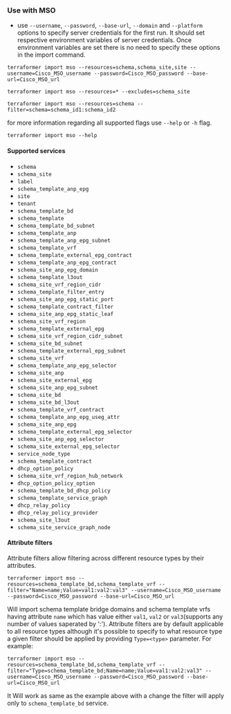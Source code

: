 ### Use with MSO

* use `--username`, `--password`, `--base-url`, `--domain` and `--platform` options to specify server credentials for the first run. It should set respective environment variables of server credentials. Once environment variables are set there is no need to specify these options in the import command.

```
terraformer import mso --resources=schema,schema_site,site --username=Cisco_MSO_username --password=Cisco_MSO_password --base-url=Cisco_MSO_url

terraformer import mso --resources=* --excludes=schema_site

terraformer import mso --resources=schema --filter=schema=schema_id1:schema_id2
```
for more information regarding all supported flags use `--help` or `-h` flag.
```
terraformer import mso --help
```
#### Supported services

* `schema`
* `schema_site`
* `label`                                
* `schema_template_anp_epg`
* `site`                                  
* `tenant`                               
* `schema_template_bd`
* `schema_template`
* `schema_template_bd_subnet`
* `schema_template_anp`
* `schema_template_anp_epg_subnet`
* `schema_template_vrf`
* `schema_template_external_epg_contract`
* `schema_template_anp_epg_contract`
* `schema_site_anp_epg_domain`
* `schema_template_l3out`
* `schema_site_vrf_region_cidr`
* `schema_template_filter_entry`
* `schema_site_anp_epg_static_port`
* `schema_template_contract_filter`
* `schema_site_anp_epg_static_leaf`
* `schema_site_vrf_region`
* `schema_template_external_epg`
* `schema_site_vrf_region_cidr_subnet`
* `schema_site_bd_subnet`
* `schema_template_external_epg_subnet`
* `schema_site_vrf`
* `schema_template_anp_epg_selector`
* `schema_site_anp`
* `schema_site_external_epg`
* `schema_site_anp_epg_subnet`
* `schema_site_bd`
* `schema_site_bd_l3out`
* `schema_template_vrf_contract`
* `schema_template_anp_epg_useg_attr`
* `schema_site_anp_epg`
* `schema_template_external_epg_selector`
* `schema_site_anp_epg_selector`
* `schema_site_external_epg_selector`
* `service_node_type`
* `schema_template_contract`
* `dhcp_option_policy`
* `schema_site_vrf_region_hub_network`
* `dhcp_option_policy_option`
* `schema_template_bd_dhcp_policy`
* `schema_template_service_graph`
* `dhcp_relay_policy`
* `dhcp_relay_policy_provider`
* `schema_site_l3out`
* `schema_site_service_graph_node`

#### Attribute filters

Attribute filters allow filtering across different resource types by their attributes.

```
terraformer import mso --resources=schema_template_bd,schema_template_vrf --filter="Name=name;Value=val1:val2:val3" --username=Cisco_MSO_username --password=Cisco_MSO_password --base-url=Cisco_MSO_url
```
Will import schema template bridge domains and schema template vrfs having attribute `name` which has value either `val1`, `val2` or `val3`(supports any number of values saperated by ':'). Attribute filters are by default applicable to all resource types although it's possible to specify to what resource type a given filter should be applied by providing `Type=<type>` parameter. For example:
```
terraformer import mso --resources=schema_template_bd,schema_template_vrf --filter="Type=schema_template_bd;Name=name;Value=val1:val2:val3" --username=Cisco_MSO_username --password=Cisco_MSO_password --base-url=Cisco_MSO_url
```
It Will work as same as the example above with a change the filter will apply only to `schema_template_bd` service.
